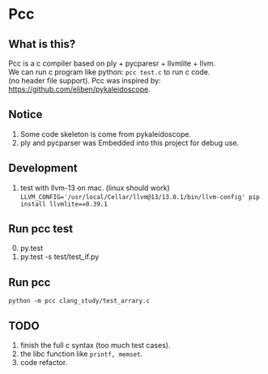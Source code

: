 Pcc
====================

What is this?
--------------------
Pcc is a c compiler based on ply + pycparesr + llvmlite + llvm.   
We can run c program like python: `pcc test.c` to run c code.  
(no header file support).
Pcc was inspired by: https://github.com/eliben/pykaleidoscope. 

Notice
--------------------
1. Some code skeleton is come from pykaleidoscope.  
2. ply and pycparser was Embedded into this project for debug use.  

Development 
--------------------

1. test with llvm-13 on mac. (linux should work)
`LLVM_CONFIG='/usr/local/Cellar/llvm@13/13.0.1/bin/llvm-config' pip install llvmlite==0.39.1`



Run pcc test
--------------------
0. py.test
1. py.test -s test/test_if.py


Run pcc
--------------------
`python -m pcc clang_study/test_arrary.c`


TODO
--------------------

1. finish the full c syntax (too much test cases).
2. the libc function like `printf, memset`.
3. code refactor.

